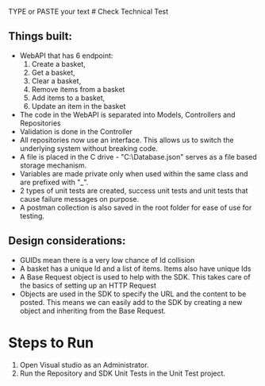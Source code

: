 TYPE or PASTE your text # Check Technical Test
## Things built:
* WebAPI that has 6 endpoint: 
    1. Create a basket, 
    2. Get a basket, 
    3. Clear a basket, 
    4. Remove items from a basket
    5. Add items to a basket, 
    6. Update an item in the basket
* The code in the WebAPI is separated into Models, Controllers and Repositories
* Validation is done in the Controller
* All repositories now use an interface. This allows us to switch the underlying system without breaking code.
* A file is placed in the C drive - "C:\Database.json" serves as a file based storage mechanism. 
* Variables are made private only when used within the same class and are prefixed with "_".
* 2 types of unit tests are created, success unit tests and unit tests that cause failure messages on purpose.
* A postman collection is also saved in the root folder for ease of use for testing.

## Design considerations:
* GUIDs mean there is a very low chance of Id collision
* A basket has a unique Id and a list of items. Items also have unique Ids
* A Base Request object is used to help with the SDK. This takes care of the basics of setting up an HTTP Request
* Objects are used in the SDK to specify the URL and the content to be posted. This means we can easily add to the SDK by creating a new object and inheriting from the Base Request.

# Steps to Run
1. Open Visual studio as an Administrator.
2. Run the Repository and SDK Unit Tests in the Unit Test project.